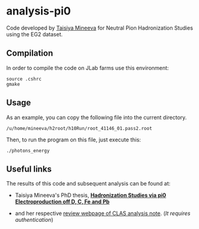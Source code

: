 # analysis-pi0

Code developed by [Taisiya Mineeva](mailto:taya.mineeva@gmail.com) for Neutral Pion Hadronization Studies using the EG2 dataset.

## Compilation

In order to compile the code on JLab farms use this environment:
```
source .cshrc
gmake
```

## Usage

As an example, you can copy the following file into the current directory.
```
/u/home/mineeva/h2root/h10Run/root_41146_01.pass2.root
```

Then, to run the program on this file, just execute this:
```
./photons_energy
```

## Useful links

The results of this code and subsequent analysis can be found at:

* Taisiya Mineeva's PhD thesis, [**Hadronization Studies via pi0 Electroproduction off D, C, Fe and Pb**](https://www.jlab.org/Hall-B/general/thesis/Mineeva_thesis.pdf)

* and her respective [review webpage of CLAS analysis note](https://www.jlab.org/Hall-B/secure/eg2/taya/review.html). (*It requires authentication*)
